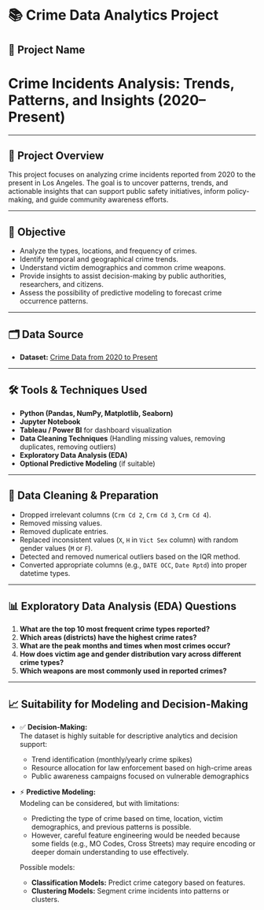 # 📚 Crime Data Analytics Project

## 📌 Project Name
# Crime Incidents Analysis: Trends, Patterns, and Insights (2020–Present)

---

## 📖 Project Overview
This project focuses on analyzing crime incidents reported from 2020 to the present in Los Angeles. The goal is to uncover patterns, trends, and actionable insights that can support public safety initiatives, inform policy-making, and guide community awareness efforts.

---


## 🎯 Objective
- Analyze the types, locations, and frequency of crimes.
- Identify temporal and geographical crime trends.
- Understand victim demographics and common crime weapons.
- Provide insights to assist decision-making by public authorities, researchers, and citizens.
- Assess the possibility of predictive modeling to forecast crime occurrence patterns.

---

## 🗂️ Data Source
- **Dataset:** [Crime Data from 2020 to Present](https://catalog.data.gov/dataset/crime-data-from-2020-to-present)

---

## 🛠️ Tools & Techniques Used
- **Python (Pandas, NumPy, Matplotlib, Seaborn)**
- **Jupyter Notebook**
- **Tableau / Power BI** for dashboard visualization
- **Data Cleaning Techniques** (Handling missing values, removing duplicates, removing outliers)
- **Exploratory Data Analysis (EDA)**
- **Optional Predictive Modeling** (if suitable)

---

## 🧹 Data Cleaning & Preparation
- Dropped irrelevant columns (`Crm Cd 2`, `Crm Cd 3`, `Crm Cd 4`).
- Removed missing values.
- Removed duplicate entries.
- Replaced inconsistent values (`X`, `H` in `Vict Sex` column) with random gender values (`M` or `F`).
- Detected and removed numerical outliers based on the IQR method.
- Converted appropriate columns (e.g., `DATE OCC`, `Date Rptd`) into proper datetime types.

---

## 📊 Exploratory Data Analysis (EDA) Questions

1. **What are the top 10 most frequent crime types reported?**
2. **Which areas (districts) have the highest crime rates?**
3. **What are the peak months and times when most crimes occur?**
4. **How does victim age and gender distribution vary across different crime types?**
5. **Which weapons are most commonly used in reported crimes?**

---


## 📈 Suitability for Modeling and Decision-Making

- ✅ **Decision-Making:**  
  The dataset is highly suitable for descriptive analytics and decision support:
  - Trend identification (monthly/yearly crime spikes)
  - Resource allocation for law enforcement based on high-crime areas
  - Public awareness campaigns focused on vulnerable demographics
 

- ⚡ **Predictive Modeling:**  
  Modeling can be considered, but with limitations:
  - Predicting the type of crime based on time, location, victim demographics, and previous patterns is possible.
  - However, careful feature engineering would be needed because some fields (e.g., MO Codes, Cross Streets) may require encoding or deeper domain understanding to use effectively.

  Possible models:
  - **Classification Models:** Predict crime category based on features.
  - **Clustering Models:** Segment crime incidents into patterns or clusters.


